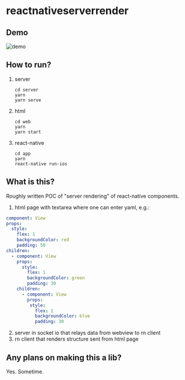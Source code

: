 # reactnativeserverrender


## Demo

![demo](./README.md.assets/demo.gif)

## How to run?

1. server
    ```
    cd server
    yarn
    yarn serve
    ```

2. html
    ```
    cd web
    yarn
    yarn start
    ```

3. react-native
    ```
    cd app
    yarn
    react-native run-ios
    ```

## What is this?

Roughly written POC of "server rendering" of react-native components.

1. html page with textarea where one can enter yaml, e.g.:

```yaml
component: View
props:
  style:
    flex: 1
    backgroundColor: red
    padding: 50
children:
  - component: View
    props:
      style:
        flex: 1
        backgroundColor: green
        padding: 30
    children:
      - component: View
        props:
         style:
           flex: 1
           backgroundColor: blue
           padding: 30
```

2. server in socket io that relays data from webview to rn client
3. rn client that renders structure sent from html page


## Any plans on making this a lib?

Yes. Sometime.
